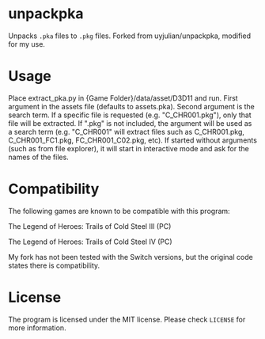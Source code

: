 # unpackpka

Unpacks `.pka` files to `.pkg` files.  Forked from uyjulian/unpackpka, modified for my use.

# Usage

Place extract_pka.py in {Game Folder}/data/asset/D3D11 and run.  First argument in the assets file (defaults to assets.pka).  Second argument is the search term.  If a specific file is requested (e.g. "C_CHR001.pkg"), only that file will be extracted.  If ".pkg" is not included, the argument will be used as a search term (e.g. "C_CHR001" will extract files such as C_CHR001.pkg, C_CHR001_FC1.pkg, FC_CHR001_C02.pkg, etc).  If started without arguments (such as from file explorer), it will start in interactive mode and ask for the names of the files.

# Compatibility

The following games are known to be compatible with this program:  

The Legend of Heroes: Trails of Cold Steel III (PC)

The Legend of Heroes: Trails of Cold Steel IV (PC)

My fork has not been tested with the Switch versions, but the original code states there is compatibility.

# License

The program is licensed under the MIT license. Please check `LICENSE` for more information.

